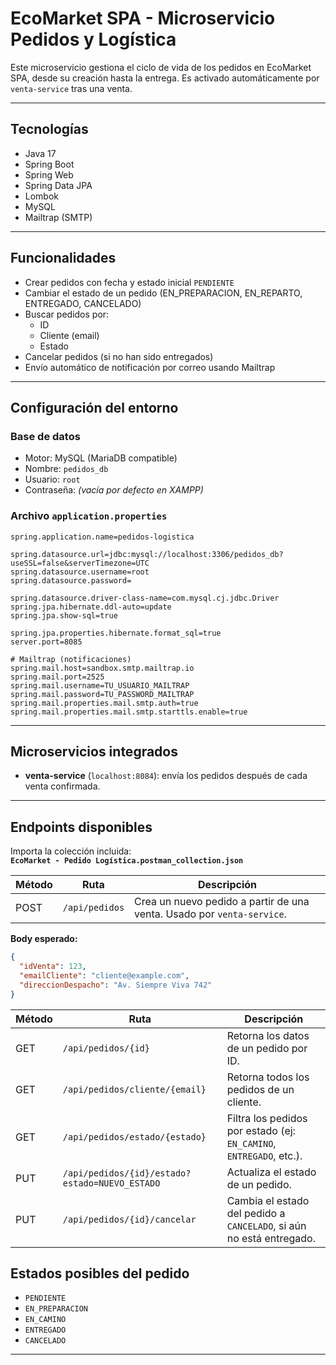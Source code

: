 # EcoMarket SPA - Microservicio Pedidos y Logística

Este microservicio gestiona el ciclo de vida de los pedidos en EcoMarket SPA, desde su creación hasta la entrega. Es activado automáticamente por `venta-service` tras una venta.

---

## Tecnologías

- Java 17
- Spring Boot
- Spring Web
- Spring Data JPA
- Lombok
- MySQL
- Mailtrap (SMTP)

---

## Funcionalidades

- Crear pedidos con fecha y estado inicial `PENDIENTE`
- Cambiar el estado de un pedido (EN_PREPARACION, EN_REPARTO, ENTREGADO, CANCELADO)
- Buscar pedidos por:
  - ID
  - Cliente (email)
  - Estado
- Cancelar pedidos (si no han sido entregados)
- Envío automático de notificación por correo usando Mailtrap

---

## Configuración del entorno

### Base de datos

- Motor: MySQL (MariaDB compatible)
- Nombre: `pedidos_db`
- Usuario: `root`
- Contraseña: *(vacía por defecto en XAMPP)*

### Archivo `application.properties`

```properties
spring.application.name=pedidos-logistica

spring.datasource.url=jdbc:mysql://localhost:3306/pedidos_db?useSSL=false&serverTimezone=UTC
spring.datasource.username=root
spring.datasource.password=

spring.datasource.driver-class-name=com.mysql.cj.jdbc.Driver
spring.jpa.hibernate.ddl-auto=update
spring.jpa.show-sql=true

spring.jpa.properties.hibernate.format_sql=true
server.port=8085

# Mailtrap (notificaciones)
spring.mail.host=sandbox.smtp.mailtrap.io
spring.mail.port=2525
spring.mail.username=TU_USUARIO_MAILTRAP
spring.mail.password=TU_PASSWORD_MAILTRAP
spring.mail.properties.mail.smtp.auth=true
spring.mail.properties.mail.smtp.starttls.enable=true
```

---


## Microservicios integrados

- **venta-service** (`localhost:8084`): envía los pedidos después de cada venta confirmada.

---

## Endpoints disponibles

Importa la colección incluida:  
**`EcoMarket - Pedido Logística.postman_collection.json`**

| Método  | Ruta                                         | Descripción                                                               |
|---------|----------------------------------------------|---------------------------------------------------------------------------|
| POST    | `/api/pedidos`                               | Crea un nuevo pedido a partir de una venta. Usado por `venta-service`.    |

**Body esperado:**
```json
{
  "idVenta": 123,
  "emailCliente": "cliente@example.com",
  "direccionDespacho": "Av. Siempre Viva 742"
}
```

| Método | Ruta                                           | Descripción                                                          |
|--------|------------------------------------------------|----------------------------------------------------------------------|
| GET    | `/api/pedidos/{id}`                            | Retorna los datos de un pedido por ID.                               |
| GET    | `/api/pedidos/cliente/{email}`                 | Retorna todos los pedidos de un cliente.                             |
| GET    | `/api/pedidos/estado/{estado}`                 | Filtra los pedidos por estado (ej: `EN_CAMINO`, `ENTREGADO`, etc.).  |
| PUT    | `/api/pedidos/{id}/estado?estado=NUEVO_ESTADO` | Actualiza el estado de un pedido.                                    |
| PUT    | `/api/pedidos/{id}/cancelar`                   | Cambia el estado del pedido a `CANCELADO`, si aún no está entregado. |


## Estados posibles del pedido

- `PENDIENTE`
- `EN_PREPARACION`
- `EN_CAMINO`
- `ENTREGADO`
- `CANCELADO`

---
